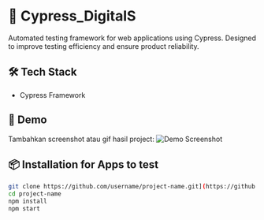 # 🚀 Cypress_DigitalS
Automated testing framework for web applications using Cypress. Designed to improve testing efficiency and ensure product reliability.
 
## 🛠️ Tech Stack
- Cypress Framework

## 📸 Demo
Tambahkan screenshot atau gif hasil project:
![Demo Screenshot](./docs/demo.png)

## 📦 Installation for Apps to test
```bash
git clone https://github.com/username/project-name.git](https://github.com/muhyiabdulb/opensign.git
cd project-name
npm install
npm start


